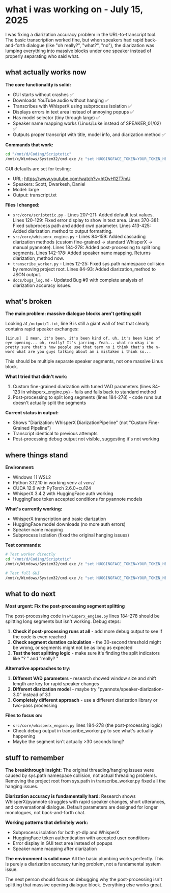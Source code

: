 # what i was working on - July 15, 2025

I was fixing a diarization accuracy problem in the URL-to-transcript tool. The basic transcription worked fine, but when speakers had rapid back-and-forth dialogue (like "oh really?", "what?", "no"), the diarization was lumping everything into massive blocks under one speaker instead of properly separating who said what.

## what actually works now

**The core functionality is solid:**
- GUI starts without crashes ✅
- Downloads YouTube audio without hanging ✅
- Transcribes with WhisperX using subprocess isolation ✅
- Displays errors in text area instead of annoying popups ✅
- Has model selector (tiny through large) ✅
- Speaker name mapping works (Linus/Luke instead of SPEAKER_01/02) ✅
- Outputs proper transcript with title, model info, and diarization method ✅

**Commands that work:**
```bash
cd "/mnt/d/Coding/Scriptotic"
/mnt/c/Windows/System32/cmd.exe /c "set HUGGINGFACE_TOKEN=YOUR_TOKEN_HERE && call venv\\Scripts\\activate && python src/core/scriptotic.py"
```

GUI defaults are set for testing:
- URL: https://www.youtube.com/watch?v=htOvH12T7mU
- Speakers: Scott, Dwarkesh, Daniel
- Model: large
- Output: transcript.txt

**Files I changed:**
- `src/core/scriptotic.py` - Lines 207-211: Added default test values. Lines 120-129: Fixed error display to show in text area. Lines 370-381: Fixed subprocess path and added cwd parameter. Lines 413-425: Added diarization_method to output formatting.
- `src/core/whisperx_engine.py` - Lines 84-159: Added cascading diarization methods (custom fine-grained → standard WhisperX → manual pyannote). Lines 184-278: Added post-processing to split long segments. Lines 142-178: Added speaker name mapping. Returns diarization_method now.
- `transcribe_worker.py` - Lines 12-25: Fixed sys.path namespace collision by removing project root. Lines 84-93: Added diarization_method to JSON output.
- `docs/bugs_log.md` - Updated Bug #9 with complete analysis of diarization accuracy issues.

## what's broken

**The main problem: massive dialogue blocks aren't getting split**

Looking at `/output/1.txt`, line 9 is still a giant wall of text that clearly contains rapid speaker exchanges:

```
[Linus]  I mean, it's been, it's been kind of, uh, it's been kind of eye opening... oh, really? It's jarring. Yeah... what no okay i'm pretty sure that's how people use that term no i think that's the n-word what are you guys talking about am i mistaken i think so...
```

This should be multiple separate speaker segments, not one massive Linus block.

**What I tried that didn't work:**
1. Custom fine-grained diarization with tuned VAD parameters (lines 84-123 in whisperx_engine.py) - fails and falls back to standard method
2. Post-processing to split long segments (lines 184-278) - code runs but doesn't actually split the segments

**Current status in output:**
- Shows "Diarization: WhisperX DiarizationPipeline" (not "Custom Fine-Grained Pipeline")
- Transcript identical to previous attempts
- Post-processing debug output not visible, suggesting it's not working

## where things stand

**Environment:**
- Windows 11 WSL2
- Python 3.12.10 in working venv at `venv/`
- CUDA 12.9 with PyTorch 2.6.0+cu124
- WhisperX 3.4.2 with HuggingFace auth working
- HuggingFace token accepted conditions for pyannote models

**What's currently working:**
- WhisperX transcription and basic diarization
- HuggingFace model downloads (no more auth errors)
- Speaker name mapping
- Subprocess isolation (fixed the original hanging issues)

**Test commands:**
```bash
# Test worker directly
cd "/mnt/d/Coding/Scriptotic"
/mnt/c/Windows/System32/cmd.exe /c "set HUGGINGFACE_TOKEN=YOUR_TOKEN_HERE && call venv\\Scripts\\activate && python transcribe_worker.py test_audio_raw.webm --model tiny"

# Test full GUI
/mnt/c/Windows/System32/cmd.exe /c "set HUGGINGFACE_TOKEN=YOUR_TOKEN_HERE && call venv\\Scripts\\activate && python src/core/scriptotic.py"
```

## what to do next

**Most urgent: Fix the post-processing segment splitting**

The post-processing code in `whisperx_engine.py` lines 184-278 should be splitting long segments but isn't working. Debug steps:

1. **Check if post-processing runs at all** - add more debug output to see if the code is even reached
2. **Check segment duration calculation** - the 30-second threshold might be wrong, or segments might not be as long as expected
3. **Test the text splitting logic** - make sure it's finding the split indicators like "? " and "really? "

**Alternative approaches to try:**
1. **Different VAD parameters** - research showed window size and shift length are key for rapid speaker changes
2. **Different diarization model** - maybe try "pyannote/speaker-diarization-3.0" instead of 3.1
3. **Completely different approach** - use a different diarization library or two-pass processing

**Files to focus on:**
- `src/core/whisperx_engine.py` lines 184-278 (the post-processing logic)
- Check debug output in transcribe_worker.py to see what's actually happening
- Maybe the segment isn't actually >30 seconds long?

## stuff to remember

**The breakthrough insight:** The original threading/hanging issues were caused by sys.path namespace collision, not actual threading problems. Removing the project root from sys.path in transcribe_worker.py fixed all the hanging issues.

**Diarization accuracy is fundamentally hard:** Research shows WhisperX/pyannote struggles with rapid speaker changes, short utterances, and conversational dialogue. Default parameters are designed for longer monologues, not back-and-forth chat.

**Working patterns that definitely work:**
- Subprocess isolation for both yt-dlp and WhisperX
- HuggingFace token authentication with accepted user conditions
- Error display in GUI text area instead of popups
- Speaker name mapping after diarization

**The environment is solid now:** All the basic plumbing works perfectly. This is purely a diarization accuracy tuning problem, not a fundamental system issue.

The next person should focus on debugging why the post-processing isn't splitting that massive opening dialogue block. Everything else works great.